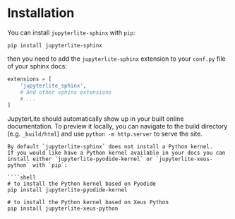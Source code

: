 # Installation

You can install `jupyterlite-sphinx` with `pip`:

```
pip install jupyterlite-sphinx
```

then you need to add the `jupyterlite-sphinx` extension to your `conf.py` file of your sphinx docs:

```python
extensions = [
    'jupyterlite_sphinx',
    # And other sphinx extensions
    # ...
]
```

JupyterLite should automatically show up in your built online documentation. To preview it locally, you can navigate to the build directory (e.g. `_build/html`) and use `python -m http.server` to serve the site.

```{note}
By default `jupyterlite-sphinx` does not install a Python kernel.
If you would like have a Python kernel available in your docs you can install either `jupyterlite-pyodide-kernel` or `jupyterlite-xeus-python` with `pip`:

````shell
# to install the Python kernel based on Pyodide
pip install jupyterlite-pyodide-kernel

# to install the Python kernel based on Xeus Python
pip install jupyterlite-xeus-python
````
```